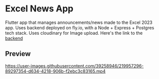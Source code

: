 # Excel News App

Flutter app that manages announcements/news made to the Excel 2023 app. Uses backend deployed on fly.io, with a Node + Express + Postgres tech stack. Uses cloudinary for Image upload. Here's the link to the [backend](https://github.com/DesignerDenin/Excel-News-API)

## Preview

https://user-images.githubusercontent.com/39258946/219957296-89297354-d634-4218-906b-f2ebc3c83165.mp4


